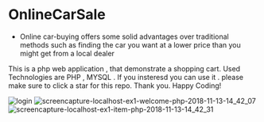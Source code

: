# OnlineCarSale
- Online car-buying offers some solid advantages over traditional methods such as finding the car you want at a lower price than you might get from a local dealer



This is a php web application , that demonstrate a shopping cart. Used Technologies are PHP , MYSQL . If you insteresd you can use it . please make sure to click a star for this repo. Thank you. Happy Coding!

![login](https://user-images.githubusercontent.com/13791181/48419287-8e5a2200-e77d-11e8-93ae-3e65d16571b8.JPG)
![screencapture-localhost-ex1-welcome-php-2018-11-13-14_42_07](https://user-images.githubusercontent.com/13791181/48419312-9dd96b00-e77d-11e8-9f1e-ff6971a3dfd7.png)
![screencapture-localhost-ex1-item-php-2018-11-13-14_42_31](https://user-images.githubusercontent.com/13791181/48419324-a5990f80-e77d-11e8-913b-b57c5dc1e619.png)
